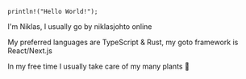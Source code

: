 `println!("Hello World!");` 

I'm Niklas, I usually go by niklasjohto online

My preferred languages are TypeScript & Rust, my goto framework is React/Next.js

In my free time I usually take care of my many plants 🌱
